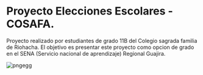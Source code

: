 

   <h1 style="align-item:'center';">Proyecto Elecciones Escolares - COSAFA.</h1>

Proyecto realizado por estudiantes de grado 11B del Colegio sagrada familia de Riohacha. El objetivo es presentar este proyecto como opcion de grado en el SENA (Servicio nacional de aprendizaje) Regional Guajira.


![pngegg](https://github.com/user-attachments/assets/ce881931-12d1-4ea6-99bb-890afbd66aa4)
